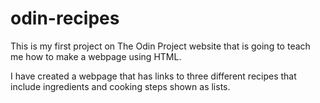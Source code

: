 # odin-recipes

This is my first project on The Odin Project website that is going to teach me how to make a webpage using HTML.

I have created a webpage that has links to three different recipes that include ingredients and cooking steps shown as lists.
